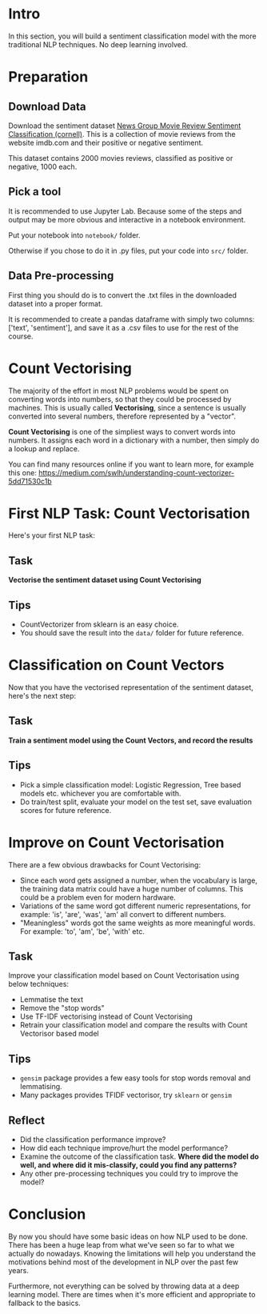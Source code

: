 # Intro
In this section, you will build a sentiment classification model with the more traditional NLP techniques. No deep learning involved. 

# Preparation
## Download Data
Download the sentiment dataset [News Group Movie Review Sentiment Classification (cornell)](https://raw.githubusercontent.com/jbrownlee/Datasets/master/review_polarity.tar.gz). This is a collection of movie reviews from the website imdb.com and their positive or negative sentiment. 

This dataset contains 2000 movies reviews, classified as positive or negative, 1000 each. 

## Pick a tool
It is recommended to use Jupyter Lab. Because some of the steps and output may be more obvious and interactive in a notebook environment. 

Put your notebook into `notebook/` folder. 

Otherwise if you chose to do it in .py files, put your code into `src/` folder. 

## Data Pre-processing
First thing you should do is to convert the .txt files in the downloaded dataset into a proper format. 

It is recommended to create a pandas dataframe with simply two columns: ['text', 'sentiment'], and save it as a .csv files to use for the rest of the course. 

# Count Vectorising
The majority of the effort in most NLP problems would be spent on converting words into numbers, so that they could be processed by machines. This is usually called **Vectorising**, since a sentence is usually converted into several numbers, therefore represented by a "vector". 

**Count Vectorising** is one of the simpliest ways to convert words into numbers. It assigns each word in a dictionary with a number, then simply do a lookup and replace. 

You can find many resources online if you want to learn more, for example this one: https://medium.com/swlh/understanding-count-vectorizer-5dd71530c1b

# First NLP Task: Count Vectorisation
Here's your first NLP task: 

## Task
**Vectorise the sentiment dataset using Count Vectorising**

## Tips
- CountVectorizer from sklearn is an easy choice. 
- You should save the result into the `data/` folder for future reference. 

# Classification on Count Vectors
Now that you have the vectorised representation of the sentiment dataset, here's the next step: 

## Task
**Train a sentiment model using the Count Vectors, and record the results**

## Tips
- Pick a simple classification model: Logistic Regression, Tree based models etc. whichever you are comfortable with. 
- Do train/test split, evaluate your model on the test set, save evaluation scores for future reference. 

# Improve on Count Vectorisation
There are a few obvious drawbacks for Count Vectorising: 
- Since each word gets assigned a number, when the vocabulary is large, the training data matrix could have a huge number of columns. This could be a problem even for modern hardware. 
- Variations of the same word got different numeric representations, for example: 'is', 'are', 'was', 'am' all convert to different numbers. 
- "Meaningless" words got the same weights as more meaningful words. For example: 'to', 'am', 'be', 'with' etc. 

## Task
Improve your classification model based on Count Vectorisation using below techniques: 
- Lemmatise the text
- Remove the "stop words"
- Use TF-IDF vectorising instead of Count Vectorising
- Retrain your classification model and compare the results with Count Vectorisor based model

## Tips
- `gensim` package provides a few easy tools for stop words removal and lemmatising. 
- Many packages provides TFIDF vectorisor, try `sklearn` or `gensim`

## Reflect
- Did the classification performance improve? 
- How did each technique improve/hurt the model performance? 
- Examine the outcome of the classification task. **Where did the model do well, and where did it mis-classify, could you find any patterns?**
- Any other pre-processing techniques you could try to improve the model? 

# Conclusion
By now you should have some basic ideas on how NLP used to be done. There has been a huge leap from what we've seen so far to what we actually do nowadays. Knowing the limitations will help you understand the motivations behind most of the development in NLP over the past few years. 

Furthermore, not everything can be solved by throwing data at a deep learning model. There are times when it's more efficient and appropriate to fallback to the basics. 